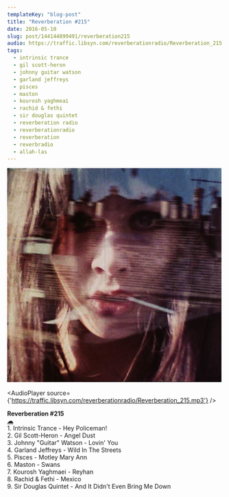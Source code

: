 ```yaml
---
templateKey: "blog-post"
title: "Reverberation #215"
date: 2016-05-10
slug: post/144144899491/reverberation215
audio: https://traffic.libsyn.com/reverberationradio/Reverberation_215.mp3
tags:
  - intrinsic trance
  - gil scott-heron
  - johnny guitar watson
  - garland jeffreys
  - pisces
  - maston
  - kourosh yaghmeai
  - rachid & fethi
  - sir douglas quintet
  - reverberation radio
  - reverberationradio
  - reverberation
  - reverbradio
  - allah-las
---
```


![Reverberation #215](../images/739ef2c5ed8007a3d0e97833b8779ece225315592dc5bfeff5e9f417b31f71ac.png)

<AudioPlayer source={'https://traffic.libsyn.com/reverberationradio/Reverberation_215.mp3'} />

<p><b>Reverberation #215<br /></b><b><a href="https://traffic.libsyn.com/reverberationradio/Reverberation_215.mp3">&#9729;</a><br /></b>1. Intrinsic Trance - Hey Policeman!<br />2. Gil Scott-Heron - Angel Dust<br />3. Johnny "Guitar" Watson - Lovin' You<br />4. Garland Jeffreys - Wild In The Streets<br />5. Pisces - Motley Mary Ann<br />6. Maston - Swans<br />7. Kourosh Yaghmaei - Reyhan<br />8. Rachid &amp; Fethi - Mexico<br />9. Sir Douglas Quintet - And It Didn't Even Bring Me Down<br /></p>
